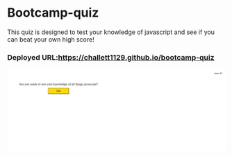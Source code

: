 # Bootcamp-quiz

This quiz is designed to test your knowledge of javascript and see if you can beat your own high score! 

### Deployed URL:https://challett1129.github.io/bootcamp-quiz

<img src="./assets/images/quiz.PNG"
     alt="Image showing a start button for the quiz"/>